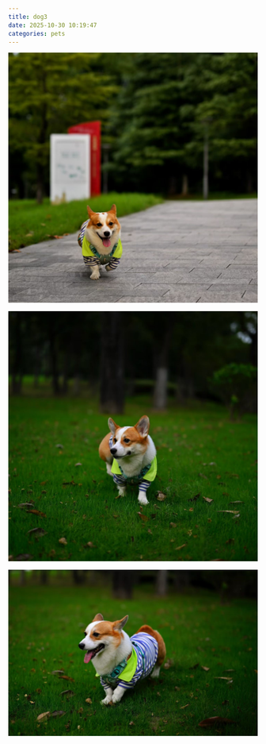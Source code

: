```yaml
---
title: dog3
date: 2025-10-30 10:19:47
categories: pets
---
```


![1](dog3/1.jpg)

<!--more-->

![2](dog3/2.jpg)

![3](dog3/3.jpg)
